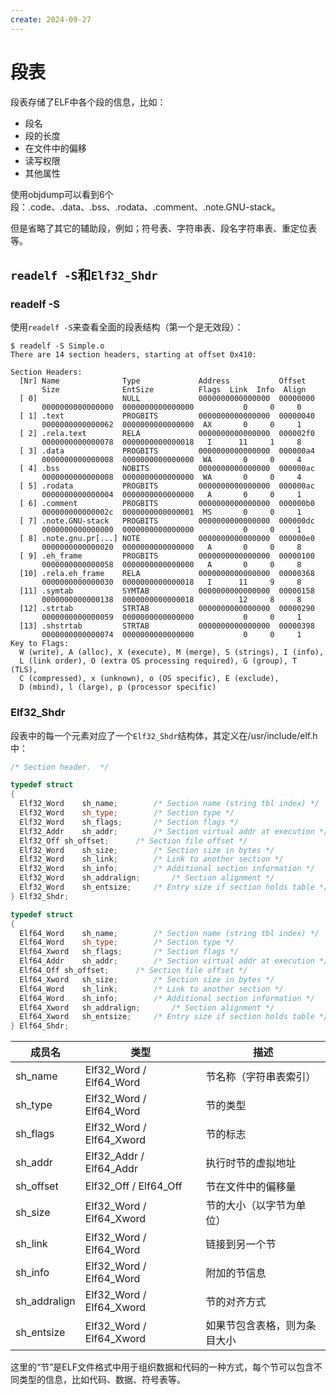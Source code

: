 ```yaml
---
create: 2024-09-27
---
```

# 段表

段表存储了ELF中各个段的信息，比如：

* 段名
* 段的长度
* 在文件中的偏移
* 读写权限
* 其他属性

使用objdump可以看到6个段：.code、.data、.bss、.rodata、.comment、.note.GNU-stack。

但是省略了其它的辅助段，例如；符号表、字符串表、段名字符串表、重定位表等。

## `readelf -S`和`Elf32_Shdr`

### readelf -S

使用`readelf -S`来查看全面的段表结构（第一个是无效段）：

```shell
$ readelf -S Simple.o
There are 14 section headers, starting at offset 0x410:

Section Headers:
  [Nr] Name              Type             Address           Offset
       Size              EntSize          Flags  Link  Info  Align
  [ 0]                   NULL             0000000000000000  00000000
       0000000000000000  0000000000000000           0     0     0
  [ 1] .text             PROGBITS         0000000000000000  00000040
       0000000000000062  0000000000000000  AX       0     0     1
  [ 2] .rela.text        RELA             0000000000000000  000002f0
       0000000000000078  0000000000000018   I      11     1     8
  [ 3] .data             PROGBITS         0000000000000000  000000a4
       0000000000000008  0000000000000000  WA       0     0     4
  [ 4] .bss              NOBITS           0000000000000000  000000ac
       0000000000000008  0000000000000000  WA       0     0     4
  [ 5] .rodata           PROGBITS         0000000000000000  000000ac
       0000000000000004  0000000000000000   A       0     0     1
  [ 6] .comment          PROGBITS         0000000000000000  000000b0
       000000000000002c  0000000000000001  MS       0     0     1
  [ 7] .note.GNU-stack   PROGBITS         0000000000000000  000000dc
       0000000000000000  0000000000000000           0     0     1
  [ 8] .note.gnu.pr[...] NOTE             0000000000000000  000000e0
       0000000000000020  0000000000000000   A       0     0     8
  [ 9] .eh_frame         PROGBITS         0000000000000000  00000100
       0000000000000058  0000000000000000   A       0     0     8
  [10] .rela.eh_frame    RELA             0000000000000000  00000368
       0000000000000030  0000000000000018   I      11     9     8
  [11] .symtab           SYMTAB           0000000000000000  00000158
       0000000000000138  0000000000000018          12     8     8
  [12] .strtab           STRTAB           0000000000000000  00000290
       0000000000000059  0000000000000000           0     0     1
  [13] .shstrtab         STRTAB           0000000000000000  00000398
       0000000000000074  0000000000000000           0     0     1
Key to Flags:
  W (write), A (alloc), X (execute), M (merge), S (strings), I (info),
  L (link order), O (extra OS processing required), G (group), T (TLS),
  C (compressed), x (unknown), o (OS specific), E (exclude),
  D (mbind), l (large), p (processor specific)
```

### Elf32_Shdr

段表中的每一个元素对应了一个`Elf32_Shdr`结构体，其定义在/usr/include/elf.h中：

```C++
/* Section header.  */

typedef struct
{
  Elf32_Word	sh_name;		/* Section name (string tbl index) */
  Elf32_Word	sh_type;		/* Section type */
  Elf32_Word	sh_flags;		/* Section flags */
  Elf32_Addr	sh_addr;		/* Section virtual addr at execution */
  Elf32_Off	sh_offset;		/* Section file offset */
  Elf32_Word	sh_size;		/* Section size in bytes */
  Elf32_Word	sh_link;		/* Link to another section */
  Elf32_Word	sh_info;		/* Additional section information */
  Elf32_Word	sh_addralign;		/* Section alignment */
  Elf32_Word	sh_entsize;		/* Entry size if section holds table */
} Elf32_Shdr;

typedef struct
{
  Elf64_Word	sh_name;		/* Section name (string tbl index) */
  Elf64_Word	sh_type;		/* Section type */
  Elf64_Xword	sh_flags;		/* Section flags */
  Elf64_Addr	sh_addr;		/* Section virtual addr at execution */
  Elf64_Off	sh_offset;		/* Section file offset */
  Elf64_Xword	sh_size;		/* Section size in bytes */
  Elf64_Word	sh_link;		/* Link to another section */
  Elf64_Word	sh_info;		/* Additional section information */
  Elf64_Xword	sh_addralign;		/* Section alignment */
  Elf64_Xword	sh_entsize;		/* Entry size if section holds table */
} Elf64_Shdr;
```



| 成员名       | 类型                     | 描述                         |
| ------------ | ------------------------ | ---------------------------- |
| sh_name      | Elf32_Word / Elf64_Word  | 节名称（字符串表索引）       |
| sh_type      | Elf32_Word / Elf64_Word  | 节的类型                     |
| sh_flags     | Elf32_Word / Elf64_Xword | 节的标志                     |
| sh_addr      | Elf32_Addr / Elf64_Addr  | 执行时节的虚拟地址           |
| sh_offset    | Elf32_Off / Elf64_Off    | 节在文件中的偏移量           |
| sh_size      | Elf32_Word / Elf64_Xword | 节的大小（以字节为单位）     |
| sh_link      | Elf32_Word / Elf64_Word  | 链接到另一个节               |
| sh_info      | Elf32_Word / Elf64_Word  | 附加的节信息                 |
| sh_addralign | Elf32_Word / Elf64_Xword | 节的对齐方式                 |
| sh_entsize   | Elf32_Word / Elf64_Xword | 如果节包含表格，则为条目大小 |

这里的“节”是ELF文件格式中用于组织数据和代码的一种方式，每个节可以包含不同类型的信息，比如代码、数据、符号表等。